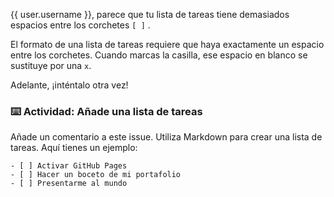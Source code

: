 {{ user.username }}, parece que tu lista de tareas tiene demasiados espacios entre los corchetes `[ ]` .

El formato de una lista de tareas requiere que haya exactamente un espacio entre los corchetes. Cuando marcas la casilla, ese espacio en blanco se sustituye por una `x`.

Adelante, ¡inténtalo otra vez!

### :keyboard: Actividad: Añade una lista de tareas

Añade un comentario a este issue. Utiliza Markdown para crear una lista de tareas. Aquí tienes un ejemplo:

```
- [ ] Activar GitHub Pages
- [ ] Hacer un boceto de mi portafolio
- [ ] Presentarme al mundo
```
